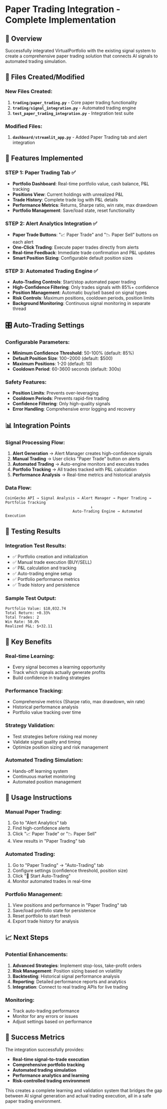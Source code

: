 # Paper Trading Integration - Complete Implementation

## 🎯 Overview
Successfully integrated VirtualPortfolio with the existing signal system to create a comprehensive paper trading solution that connects AI signals to automated trading simulation.

## 📁 Files Created/Modified

### New Files Created:
1. **`trading/paper_trading.py`** - Core paper trading functionality
2. **`trading/signal_integration.py`** - Automated trading engine
3. **`test_paper_trading_integration.py`** - Integration test suite

### Modified Files:
1. **`dashboard/streamlit_app.py`** - Added Paper Trading tab and alert integration

## 🚀 Features Implemented

### STEP 1: Paper Trading Tab ✅
- **Portfolio Dashboard**: Real-time portfolio value, cash balance, P&L tracking
- **Positions View**: Current holdings with unrealized P&L
- **Trade History**: Complete trade log with P&L details
- **Performance Metrics**: Returns, Sharpe ratio, win rate, max drawdown
- **Portfolio Management**: Save/load state, reset functionality

### STEP 2: Alert Analytics Integration ✅
- **Paper Trade Buttons**: "📈 Paper Trade" and "📉 Paper Sell" buttons on each alert
- **One-Click Trading**: Execute paper trades directly from alerts
- **Real-time Feedback**: Immediate trade confirmation and P&L updates
- **Smart Position Sizing**: Configurable default position sizes

### STEP 3: Automated Trading Engine ✅
- **Auto-Trading Controls**: Start/stop automated paper trading
- **High-Confidence Filtering**: Only trades signals with 85%+ confidence
- **Position Management**: Automatic buy/sell based on signal types
- **Risk Controls**: Maximum positions, cooldown periods, position limits
- **Background Monitoring**: Continuous signal monitoring in separate thread

## 🎛️ Auto-Trading Settings

### Configurable Parameters:
- **Minimum Confidence Threshold**: 50-100% (default: 85%)
- **Default Position Size**: $100-$2000 (default: $500)
- **Maximum Positions**: 1-20 (default: 10)
- **Cooldown Period**: 60-3600 seconds (default: 300s)

### Safety Features:
- **Position Limits**: Prevents over-leveraging
- **Cooldown Periods**: Prevents rapid-fire trading
- **Confidence Filtering**: Only high-quality signals
- **Error Handling**: Comprehensive error logging and recovery

## 📊 Integration Points

### Signal Processing Flow:
1. **Alert Generation** → Alert Manager creates high-confidence signals
2. **Manual Trading** → User clicks "Paper Trade" button on alerts
3. **Automated Trading** → Auto-engine monitors and executes trades
4. **Portfolio Tracking** → All trades tracked with P&L calculation
5. **Performance Analysis** → Real-time metrics and historical analysis

### Data Flow:
```
CoinGecko API → Signal Analysis → Alert Manager → Paper Trading → Portfolio Tracking
                                      ↓
                              Auto-Trading Engine → Automated Execution
```

## 🧪 Testing Results

### Integration Test Results:
- ✅ Portfolio creation and initialization
- ✅ Manual trade execution (BUY/SELL)
- ✅ P&L calculation and tracking
- ✅ Auto-trading engine setup
- ✅ Portfolio performance metrics
- ✅ Trade history and persistence

### Sample Test Output:
```
Portfolio Value: $10,032.74
Total Return: +0.33%
Total Trades: 2
Win Rate: 50.0%
Realized P&L: $+32.11
```

## 🎯 Key Benefits

### Real-time Learning:
- Every signal becomes a learning opportunity
- Track which signals actually generate profits
- Build confidence in trading strategies

### Performance Tracking:
- Comprehensive metrics (Sharpe ratio, max drawdown, win rate)
- Historical performance analysis
- Portfolio value tracking over time

### Strategy Validation:
- Test strategies before risking real money
- Validate signal quality and timing
- Optimize position sizing and risk management

### Automated Trading Simulation:
- Hands-off learning system
- Continuous market monitoring
- Automated position management

## 🔧 Usage Instructions

### Manual Paper Trading:
1. Go to "Alert Analytics" tab
2. Find high-confidence alerts
3. Click "📈 Paper Trade" or "📉 Paper Sell"
4. View results in "Paper Trading" tab

### Automated Trading:
1. Go to "Paper Trading" → "Auto-Trading" tab
2. Configure settings (confidence threshold, position size)
3. Click "🚀 Start Auto-Trading"
4. Monitor automated trades in real-time

### Portfolio Management:
1. View positions and performance in "Paper Trading" tab
2. Save/load portfolio state for persistence
3. Reset portfolio to start fresh
4. Export trade history for analysis

## 📈 Next Steps

### Potential Enhancements:
1. **Advanced Strategies**: Implement stop-loss, take-profit orders
2. **Risk Management**: Position sizing based on volatility
3. **Backtesting**: Historical signal performance analysis
4. **Reporting**: Detailed performance reports and analytics
5. **Integration**: Connect to real trading APIs for live trading

### Monitoring:
- Track auto-trading performance
- Monitor for any errors or issues
- Adjust settings based on performance

## 🎉 Success Metrics

The integration successfully provides:
- **Real-time signal-to-trade execution**
- **Comprehensive portfolio tracking**
- **Automated trading simulation**
- **Performance analytics and learning**
- **Risk-controlled trading environment**

This creates a complete learning and validation system that bridges the gap between AI signal generation and actual trading execution, all in a safe paper trading environment.